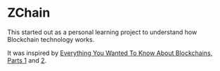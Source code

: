 # ZChain
This started out as a personal learning project to understand how Blockchain technology works.

It was inspired by [Everything You Wanted To Know About Blockchains, Parts 1](https://unwttng.com/what-is-a-blockchain) and [2](https://unwttng.com/what-is-bitcoin-ethereum).
